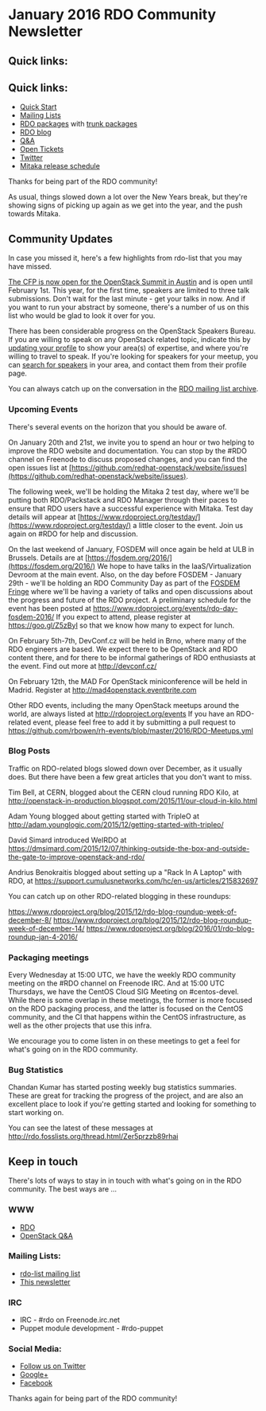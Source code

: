 # January 2016 RDO Community Newsletter

## Quick links:

## Quick links:

* [Quick Start](http://rdoproject.org/quickstart)
* [Mailing Lists](http://rdoproject.org/Mailing_lists)
* [RDO packages](http://rdoproject.org/repos/) with [trunk packages](http://rdoproject.org/repos/openstack/openstack-trunk/)
* [RDO blog](http://rdoproject.org/blog)
* [Q&A](http://ask.openstack.org/)
* [Open Tickets](http://tm3.org/rdobugs)
* [Twitter](http://twitter.com/rdocommunity)
* [Mitaka release schedule](http://docs.openstack.org/releases/schedules/mitaka.html)

Thanks for being part of the RDO community!

As usual, things slowed down a lot over the New Years break, but
they're showing signs of picking up again as we get into the year, and
the push towards Mitaka.

## Community Updates 

In case you missed it, here's a few highlights from rdo-list that you
may have missed.

[The CFP is now open for the OpenStack Summit in Austin](https://goo.gl/q1ru8x)
 and is open until February 1st. This year,
for the first time, speakers are limited to three talk submissions.
Don't wait for the last minute - get your talks in now. And if you
want to run your abstract by someone, there's a number of us on this
list who would be glad to look it over for you.

There has been considerable progress on the OpenStack Speakers Bureau.
If you are willing to speak on any OpenStack related topic, indicate
this by [updating your profile](https://www.openstack.org/profile/speaker)
 to show your area(s) of
expertise, and where you're willing to travel to speak. If you're
looking for speakers for your meetup, you can 
[search for speakers](https://www.openstack.org/community/speakers)
in your area, and contact them from their profile page.

You can always catch up on the conversation in the 
[RDO mailing list archive](http://rdo.fosslists.org/list.html?rdo-list@redhat.com).

### Upcoming Events 

There's several events on the horizon that you should be aware of.

On January 20th and 21st, we invite you to spend an hour or two
helping to improve the RDO website and documentation. You can stop by
the #RDO channel on Freenode to discuss proposed changes, and you can
find the open issues list at
[https://github.com/redhat-openstack/website/issues](https://github.com/redhat-openstack/website/issues).

The following week, we'll be holding the Mitaka 2 test day, where
we'll be putting both RDO/Packstack and RDO Manager through their
paces to ensure that RDO users have a successful experience with
Mitaka. Test day details will appear at
[https://www.rdoproject.org/testday/](https://www.rdoproject.org/testday/)
a little closer to the event. Join us again on #RDO for help and discussion.

On the last weekend of January, FOSDEM will once again be held at ULB
in Brussels. Details are at [https://fosdem.org/2016/](https://fosdem.org/2016/)
We hope to have
talks in the IaaS/Virtualization Devroom at the main event. Also, on
the day before FOSDEM - January 29th - we'll be holding an RDO
Community Day as part of the [FOSDEM Fringe](https://fosdem.org/2016/fringe/) 
where we'll be having a variety of
talks and open discussions about the progress and future of the RDO
project. A preliminary schedule for the event has been posted at
https://www.rdoproject.org/events/rdo-day-fosdem-2016/  If you expect
to attend, please register at https://goo.gl/Z5zByI so that we know
how many to expect for lunch.

On February 5th-7th, DevConf.cz will be held in Brno, where many of
the RDO engineers are based. We expect there to be OpenStack and RDO
content there, and for there to be informal gatherings of RDO
enthusiasts at the event. Find out more at http://devconf.cz/

On February 12th, the MAD For OpenStack miniconference will be held in
Madrid. Register at http://mad4openstack.eventbrite.com

Other RDO events, including the many OpenStack meetups around the
world, are always listed at http://rdoproject.org/events  If you have
an RDO-related event, please feel free to add it by submitting a pull
request to
https://github.com/rbowen/rh-events/blob/master/2016/RDO-Meetups.yml

### Blog Posts

Traffic on RDO-related blogs slowed down over December, as it usually
does. But there have been a few great articles that you don't want to
miss.

Tim Bell, at CERN, blogged about the CERN cloud running RDO Kilo, at
http://openstack-in-production.blogspot.com/2015/11/our-cloud-in-kilo.html

Adam Young blogged about getting started with TripleO at
http://adam.younglogic.com/2015/12/getting-started-with-tripleo/

David Simard introduced WeIRDO at
https://dmsimard.com/2015/12/07/thinking-outside-the-box-and-outside-the-gate-to-improve-openstack-and-rdo/

Andrius Benokraitis blogged about setting up a "Rack In A Laptop" with
RDO, at https://support.cumulusnetworks.com/hc/en-us/articles/215832697

You can catch up on other RDO-related blogging in these roundups:

https://www.rdoproject.org/blog/2015/12/rdo-blog-roundup-week-of-december-8/
https://www.rdoproject.org/blog/2015/12/rdo-blog-roundup-week-of-december-14/
https://www.rdoproject.org/blog/2016/01/rdo-blog-roundup-jan-4-2016/

### Packaging meetings 

Every Wednesday at 15:00 UTC, we have the weekly RDO community meeting
on the #RDO channel on Freenode IRC. And at 15:00 UTC Thursdays, we
have the CentOS Cloud SIG Meeting on #centos-devel. While there is
some overlap in these meetings, the former is more focused on the RDO
packaging process, and the latter is focused on the CentOS community,
and the CI that happens within the CentOS infrastructure, as well as
the other projects that use this infra.

We encourage you to come listen in on these meetings to get a feel for
what's going on in the RDO community.

### Bug Statistics 

Chandan Kumar has started posting weekly bug statistics summaries.
These are great for tracking the progress of the project, and are also
an excellent place to look if you're getting started and looking for
something to start working on.

You can see the latest of these messages at
http://rdo.fosslists.org/thread.html/Zer5przzb89rhai

## Keep in touch 

There's lots of ways to stay in in touch with what's going on in the
RDO community. The best ways are ...


### WWW 
* [RDO](http://rdoproject.org/)
* [OpenStack Q&A](http://ask.openstack.org/ )

### Mailing Lists: 
* [rdo-list mailing list](http://www.redhat.com/mailman/listinfo/rdo-list )
* [This newsletter](http://www.redhat.com/mailman/listinfo/rdo-newsletter )

### IRC 
* IRC - #rdo on Freenode.irc.net
* Puppet module development - #rdo-puppet

### Social Media: 
* [Follow us on Twitter](http://twitter.com/rdocommunity )
* [Google+](http://tm3.org/rdogplus )
* [Facebook](http://facebook.com/rdocommunity)

Thanks again for being part of the RDO community!

